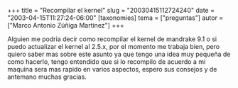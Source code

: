 +++
title = "Recompilar el kernel"
slug = "20030415112724240"
date = "2003-04-15T11:27:24-06:00"
[taxonomies]
tema = ["preguntas"]
autor = ["Marco Antonio Zúñiga Martínez"]
+++

Alguien me podria decir como recompilar el kernel de mandrake 9.1 o si
puedo actualizar el kernel al 2.5.x, por el momento me trabaja bien,
pero quiero saber mas sobre este asunto ya que tengo una idea muy
pequeña de como hacerlo, tengo entendido que si lo recompilo de acuerdo
a mi maquina sera mas rapido en varios aspectos, espero sus consejos y
de antemano muchas gracias.

